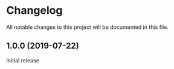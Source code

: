 # Changelog

All notable changes to this project will be documented in this file.

## 1.0.0 (2019-07-22)

Initial release
